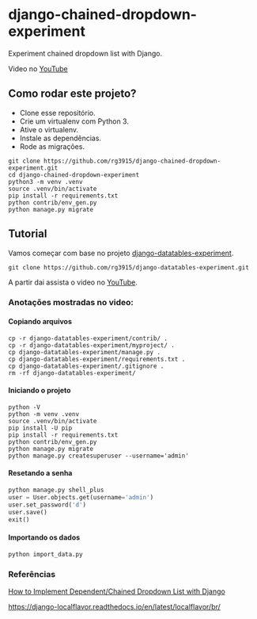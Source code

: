 # django-chained-dropdown-experiment

Experiment chained dropdown list with Django.

Video no [YouTube]()

## Como rodar este projeto?

* Clone esse repositório.
* Crie um virtualenv com Python 3.
* Ative o virtualenv.
* Instale as dependências.
* Rode as migrações.

```
git clone https://github.com/rg3915/django-chained-dropdown-experiment.git
cd django-chained-dropdown-experiment
python3 -m venv .venv
source .venv/bin/activate
pip install -r requirements.txt
python contrib/env_gen.py
python manage.py migrate
```

## Tutorial

Vamos começar com base no projeto [django-datatables-experiment](https://github.com/rg3915/django-datatables-experiment).

```
git clone https://github.com/rg3915/django-datatables-experiment.git
```

A partir dai assista o video no [YouTube]().

### Anotações mostradas no video:

#### Copiando arquivos

```
cp -r django-datatables-experiment/contrib/ .
cp -r django-datatables-experiment/myproject/ .
cp django-datatables-experiment/manage.py .
cp django-datatables-experiment/requirements.txt .
cp django-datatables-experiment/.gitignore .
rm -rf django-datatables-experiment/
```

#### Iniciando o projeto

```
python -V
python -m venv .venv
source .venv/bin/activate
pip install -U pip
pip install -r requirements.txt
python contrib/env_gen.py
python manage.py migrate
python manage.py createsuperuser --username='admin'
```

#### Resetando a senha

```python
python manage.py shell_plus
user = User.objects.get(username='admin')
user.set_password('d')
user.save()
exit()
```

#### Importando os dados

```
python import_data.py
```


### Referências

[How to Implement Dependent/Chained Dropdown List with Django](https://simpleisbetterthancomplex.com/tutorial/2018/01/29/how-to-implement-dependent-or-chained-dropdown-list-with-django.html)

https://django-localflavor.readthedocs.io/en/latest/localflavor/br/
